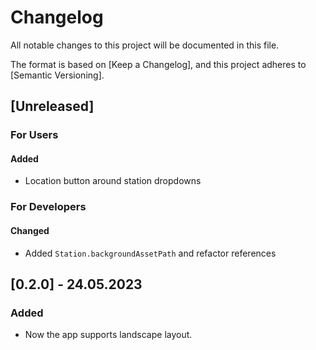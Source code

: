 # Changelog

All notable changes to this project will be documented in this file.

The format is based on [Keep a Changelog],
and this project adheres to [Semantic Versioning].

## [Unreleased]

### For Users

#### Added

 - Location button around station dropdowns

### For Developers

#### Changed

 - Added `Station.backgroundAssetPath` and refactor references

## [0.2.0] - 24.05.2023

### Added

 - Now the app supports landscape layout.
